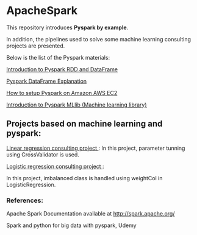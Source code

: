 <h1>ApacheSpark</h1> 

This repository introduces **Pyspark by example**. 

In addition, the pipelines used to solve some machine learning consulting projects are presented.

Below is the list of the Pyspark materials:

<a href="pyspark-test.ipynb">Introduction to Pyspark RDD and DataFrame</a>

<a href="dataFrame-basics.ipynb">Pyspark DataFrame Explanation</a>

<a href="PySpark-AWS-EC2.ipynb">How to setup Pyspark on Amazon AWS EC2 </a>

<a href="pyspark-MLlib.ipynb"> Introduction to Pyspark MLlib (Machine learning library) </a>

## Projects based on machine learning and pyspark:

<a href="Linear_Regression_Consulting_Project.ipynb"> Linear regression consulting project </a>:
In this project, parameter tunning using CrossValidator is used.

<a href="Logistic_Regression_Consulting_Project.ipynb"> Logistic regression consulting project </a>:

In this project, imbalanced class is handled using weightCol in LogisticRegression.


<h3>References:</h3>

Apache Spark Documentation available at http://spark.apache.org/

Spark and python for big data with pyspark, Udemy


